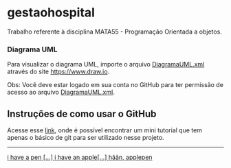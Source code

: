 # gestaohospital
Trabalho referente à disciplina MATA55 - Programação Orientada a objetos.


### Diagrama UML
Para visualizar o diagrama UML, importe o arquivo [DiagramaUML.xml](https://github.com/moreiralucas/gestaohospital/blob/master/DIagramaUML.xml) através do site https://www.draw.io.

Obs: Você deve estar logado em sua conta no GitHub para ter permissão de acesso ao arquivo [DiagramaUML.xml](https://github.com/moreiralucas/gestaohospital/blob/master/DIagramaUML.xml).

## Instruções de como usar o GitHub

Acesse esse [link](https://github.com/moreiralucas/gestaohospital/blob/master/instrucoesgit.md), onde é possível encontrar um mini tutorial que tem apenas o básico de git para ser utilizado nesse projeto.

---

[i have a pen [...] i have an apple[...] hããn, applepen](https://www.youtube.com/watch?v=ly2PrKi5V2I)
